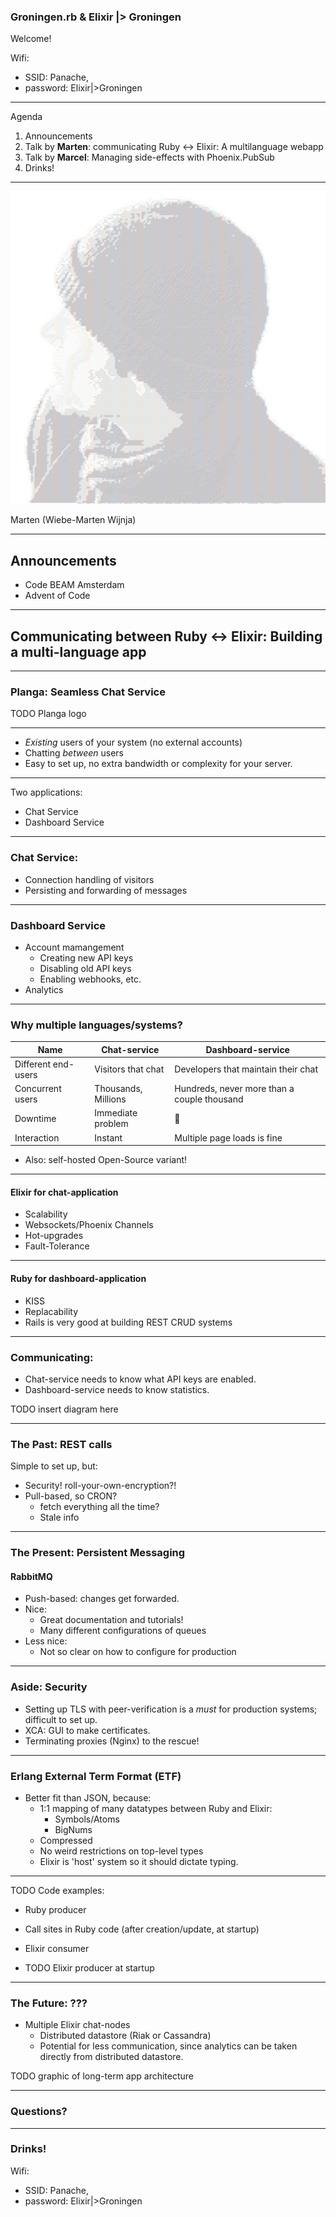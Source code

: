 
### Groningen.rb & Elixir |> Groningen

Welcome!

Wifi:<!-- .element: class="tiny-text" --> 
- SSID: Panache,<!-- .element: class="tiny-text" --> 
- password: Elixir|>Groningen<!-- .element: class="tiny-text" -->

---

Agenda

1. Announcements
2. Talk by **Marten**:
   communicating Ruby ↔ Elixir: A multilanguage webapp
3. Talk by **Marcel**: Managing side-effects with Phoenix.PubSub
4. Drinks!

---


![](wm_portrait_cutout_ascii_big.png)

Marten (Wiebe-Marten Wijnja)

---

## Announcements

- Code BEAM Amsterdam
- Advent of Code


---

## Communicating between Ruby ↔ Elixir: Building a multi-language app


---

### Planga: Seamless Chat Service

TODO Planga logo

---

- _Existing_ users of your system (no external accounts)
- Chatting _between_ users
- Easy to set up, no extra bandwidth or complexity for your server.

---

Two applications:

- Chat Service
- Dashboard Service

---

### Chat Service:

- Connection handling of visitors
- Persisting and forwarding of messages

---

### Dashboard Service

- Account mamangement
  - Creating new API keys
  - Disabling old API keys
  - Enabling webhooks, etc.
- Analytics

---


### Why multiple languages/systems?

| Name                | Chat-service        | Dashboard-service                           |
|---------------------|---------------------|---------------------------------------------|
| Different end-users | Visitors that chat  | Developers that maintain their chat         |
| Concurrent users    | Thousands, Millions | Hundreds, never more than a couple thousand |
| Downtime            | Immediate problem   | 🤷                                          |
| Interaction         | Instant             | Multiple page loads is fine                 |

- Also: self-hosted Open-Source variant!

---

#### Elixir for chat-application

- Scalability
- Websockets/Phoenix Channels
- Hot-upgrades
- Fault-Tolerance

---

#### Ruby for dashboard-application

- KISS
- Replacability
- Rails is very good at building REST CRUD systems

---

### Communicating:

- Chat-service needs to know what API keys are enabled.
- Dashboard-service needs to know statistics.

TODO insert diagram here

---

### The Past: REST calls

Simple to set up, but:

- Security! roll-your-own-encryption?!
- Pull-based, so CRON?
  - fetch everything all the time?
  - Stale info


---

### The Present: Persistent Messaging

#### RabbitMQ

- Push-based: changes get forwarded.
- Nice: 
  - Great documentation and tutorials!
  - Many different configurations of queues
- Less nice:
  - Not so clear on how to configure for production
  

---

### Aside: Security

- Setting up TLS with peer-verification is a _must_ for production systems; difficult to set up.
- XCA: GUI to make certificates.
- Terminating proxies (Nginx) to the rescue!

---

### Erlang External Term Format (ETF)

- Better fit than JSON, because:
  - 1:1 mapping of many datatypes between Ruby and Elixir:
     - Symbols/Atoms
     - BigNums
  - Compressed
  - No weird restrictions on top-level types
  - Elixir is 'host' system so it should dictate typing.

---

TODO Code examples:

- Ruby producer
- Call sites in Ruby code (after creation/update, at startup)

- Elixir consumer
- TODO Elixir producer at startup

---

### The Future: ???

- Multiple Elixir chat-nodes
  - Distributed datastore (Riak or Cassandra)
  - Potential for less communication, since analytics can be taken directly from distributed datastore.
  
TODO graphic of long-term app architecture


---

### Questions?

---

### Drinks!
Wifi:<!-- .element: class="tiny-text" --> 
- SSID: Panache,<!-- .element: class="tiny-text" --> 
- password: Elixir|>Groningen<!-- .element: class="tiny-text" -->
